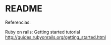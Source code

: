 # README

Referencias:

Ruby on rails: Getting started tutorial
http://guides.rubyonrails.org/getting_started.html